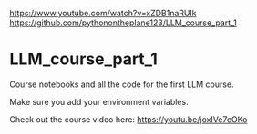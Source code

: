 https://www.youtube.com/watch?v=xZDB1naRUlk
https://github.com/pythonontheplane123/LLM_course_part_1

# LLM_course_part_1
Course notebooks and all the code for the first LLM course.

Make sure you add your environment variables.

Check out the course video here: https://youtu.be/joxIVe7cOKo


